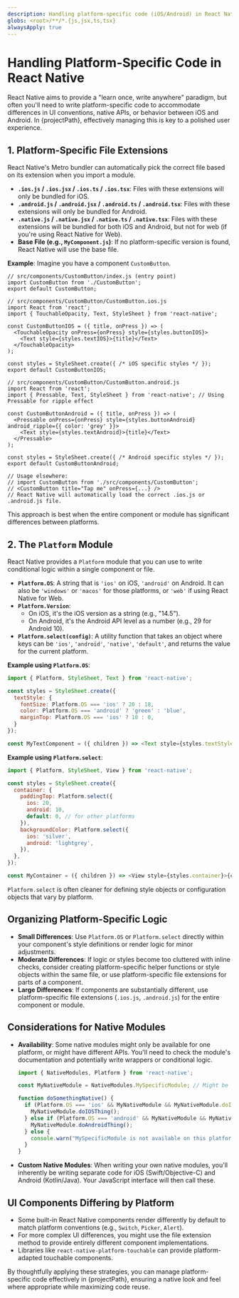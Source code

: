 ```yaml
---
description: Handling platform-specific code (iOS/Android) in React Native.
globs: <root>/**/*.{js,jsx,ts,tsx}
alwaysApply: true
---
```


# Handling Platform-Specific Code in React Native

React Native aims to provide a "learn once, write anywhere" paradigm, but often you'll need to write platform-specific code to accommodate differences in UI conventions, native APIs, or behavior between iOS and Android. In {projectPath}, effectively managing this is key to a polished user experience.

## 1. Platform-Specific File Extensions

React Native's Metro bundler can automatically pick the correct file based on its extension when you import a module.

-   **`.ios.js` / `.ios.jsx` / `.ios.ts` / `.ios.tsx`**: Files with these extensions will only be bundled for iOS.
-   **`.android.js` / `.android.jsx` / `.android.ts` / `.android.tsx`**: Files with these extensions will only be bundled for Android.
-   **`.native.js` / `.native.jsx` / `.native.ts` / `.native.tsx`**: Files with these extensions will be bundled for both iOS and Android, but not for web (if you're using React Native for Web).
-   **Base File (e.g., `MyComponent.js`)**: If no platform-specific version is found, React Native will use the base file.

**Example**:
Imagine you have a component `CustomButton`.

```
// src/components/CustomButton/index.js (entry point)
import CustomButton from './CustomButton';
export default CustomButton;

// src/components/CustomButton/CustomButton.ios.js
import React from 'react';
import { TouchableOpacity, Text, StyleSheet } from 'react-native';

const CustomButtonIOS = ({ title, onPress }) => (
  <TouchableOpacity onPress={onPress} style={styles.buttonIOS}>
    <Text style={styles.textIOS}>{title}</Text>
  </TouchableOpacity>
);

const styles = StyleSheet.create({ /* iOS specific styles */ });
export default CustomButtonIOS;

// src/components/CustomButton/CustomButton.android.js
import React from 'react';
import { Pressable, Text, StyleSheet } from 'react-native'; // Using Pressable for ripple effect

const CustomButtonAndroid = ({ title, onPress }) => (
  <Pressable onPress={onPress} style={styles.buttonAndroid} android_ripple={{ color: 'grey' }}>
    <Text style={styles.textAndroid}>{title}</Text>
  </Pressable>
);

const styles = StyleSheet.create({ /* Android specific styles */ });
export default CustomButtonAndroid;

// Usage elsewhere:
// import CustomButton from './src/components/CustomButton';
// <CustomButton title="Tap me" onPress={...} />
// React Native will automatically load the correct .ios.js or .android.js file.
```
This approach is best when the entire component or module has significant differences between platforms.

## 2. The `Platform` Module

React Native provides a `Platform` module that you can use to write conditional logic within a single component or file.

-   **`Platform.OS`**: A string that is `'ios'` on iOS, `'android'` on Android. It can also be `'windows'` or `'macos'` for those platforms, or `'web'` if using React Native for Web.
-   **`Platform.Version`**:
    -   On iOS, it's the iOS version as a string (e.g., "14.5").
    -   On Android, it's the Android API level as a number (e.g., 29 for Android 10).
-   **`Platform.select(config)`**: A utility function that takes an object where keys can be `'ios'`, `'android'`, `'native'`, `'default'`, and returns the value for the current platform.

**Example using `Platform.OS`**:
```javascript
import { Platform, StyleSheet, Text } from 'react-native';

const styles = StyleSheet.create({
  textStyle: {
    fontSize: Platform.OS === 'ios' ? 20 : 18,
    color: Platform.OS === 'android' ? 'green' : 'blue',
    marginTop: Platform.OS === 'ios' ? 10 : 0,
  }
});

const MyTextComponent = ({ children }) => <Text style={styles.textStyle}>{children}</Text>;
```

**Example using `Platform.select`**:
```javascript
import { Platform, StyleSheet, View } from 'react-native';

const styles = StyleSheet.create({
  container: {
    paddingTop: Platform.select({
      ios: 20,
      android: 10,
      default: 0, // for other platforms
    }),
    backgroundColor: Platform.select({
      ios: 'silver',
      android: 'lightgrey',
    }),
  },
});

const MyContainer = ({ children }) => <View style={styles.container}>{children}</View>;
```
`Platform.select` is often cleaner for defining style objects or configuration objects that vary by platform.

## Organizing Platform-Specific Logic

-   **Small Differences**: Use `Platform.OS` or `Platform.select` directly within your component's style definitions or render logic for minor adjustments.
-   **Moderate Differences**: If logic or styles become too cluttered with inline checks, consider creating platform-specific helper functions or style objects within the same file, or use platform-specific file extensions for parts of a component.
-   **Large Differences**: If components are substantially different, use platform-specific file extensions (`.ios.js`, `.android.js`) for the entire component or module.

## Considerations for Native Modules

-   **Availability**: Some native modules might only be available for one platform, or might have different APIs. You'll need to check the module's documentation and potentially write wrappers or conditional logic.
    ```javascript
    import { NativeModules, Platform } from 'react-native';

    const MyNativeModule = NativeModules.MySpecificModule; // Might be null if not available

    function doSomethingNative() {
      if (Platform.OS === 'ios' && MyNativeModule && MyNativeModule.doIOSThing) {
        MyNativeModule.doIOSThing();
      } else if (Platform.OS === 'android' && MyNativeModule && MyNativeModule.doAndroidThing) {
        MyNativeModule.doAndroidThing();
      } else {
        console.warn("MySpecificModule is not available on this platform or method doesn't exist.");
      }
    }
    ```
-   **Custom Native Modules**: When writing your own native modules, you'll inherently be writing separate code for iOS (Swift/Objective-C) and Android (Kotlin/Java). Your JavaScript interface will then call these.

## UI Components Differing by Platform

-   Some built-in React Native components render differently by default to match platform conventions (e.g., `Switch`, `Picker`, `Alert`).
-   For more complex UI differences, you might use the file extension method to provide entirely different component implementations.
-   Libraries like `react-native-platform-touchable` can provide platform-adapted touchable components.

By thoughtfully applying these strategies, you can manage platform-specific code effectively in {projectPath}, ensuring a native look and feel where appropriate while maximizing code reuse.
```
